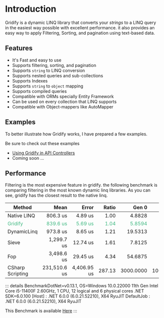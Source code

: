 # Introduction

Gridify is a dynamic LINQ library that converts your *strings* to a LINQ query in the easiest way possible with excellent performance.
it also provides an easy way to apply Filtering, Sorting, and pagination using text-based data.

## Features

- It's Fast and easy to use
- Supports filtering, sorting, and pagination
- Supports `string` to LINQ conversion
- Supports nested queries and sub-collections
- Supports Indexes
- Supports `string` to `object` mapping
- Supports compiled queries
- Compatible with ORMs specially Entity Framework
- Can be used on every collection that LINQ supports
- Compatible with Object-mappers like AutoMapper

## Examples

To better illustrate how Gridify works, I have prepared a few examples.

Be sure to check out these examples

- [Using Gridify in API Controllers](../example/api-controller.md)
- Coming soon ...

## Performance

Filtering is the most expensive feature in gridify. the following benchmark is comparing filtering in the most known dynamic linq libraries. As you can see, gridify has the closest result to the native linq.

| Method           |         Mean |       Error |  Ratio |     Gen 0 |     Gen 1 | Allocated |
|------------------|-------------:|------------:|-------:|----------:|----------:|----------:|
| Native LINQ      |     806.3 us |     4.89 us |   1.00 |    4.8828 |    1.9531 |     35 KB |
| Gridify          |     839.6 us |     5.69 us |   1.04 |    5.8594 |    2.9297 |     39 KB |
| DynamicLinq      |     973.8 us |     8.65 us |   1.21 |   19.5313 |    9.7656 |    123 KB |
| Sieve            |   1,299.7 us |    12.74 us |   1.61 |    7.8125 |    3.9063 |     53 KB |
| Fop              |   3,498.6 us |    29.45 us |   4.34 |   54.6875 |   27.3438 |    348 KB |
| CSharp Scripting | 231,510.6 us | 4,406.95 us | 287.13 | 3000.0000 | 1000.0000 | 24,198 KB |

::: details
BenchmarkDotNet=v0.13.1, OS=Windows 10.0.22000
11th Gen Intel Core i5-11400F 2.60GHz, 1 CPU, 12 logical and 6 physical cores
.NET SDK=6.0.100
[Host]     : .NET 6.0.0 (6.0.21.52210), X64 RyuJIT
DefaultJob : .NET 6.0.0 (6.0.21.52210), X64 RyuJIT

This Benchmark is available [Here](https://github.com/alirezanet/Gridify/blob/master/benchmark/LibraryComparisionFilteringBenchmark.cs)
:::


<style scoped>
   tr:nth-child(2) {
      color: #42b983;
   }
</style>


